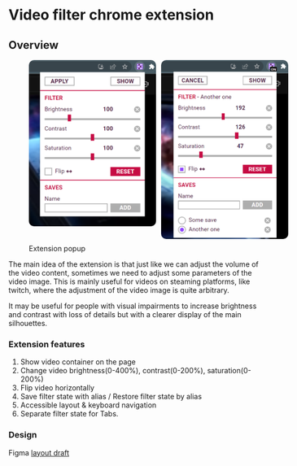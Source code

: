 # Video filter chrome extension

## Overview

<figure style=" display: grid; grid-template-columns: 1fr 1fr; width: max-content; gap: 10px;">
  <img alt="App appearance" src="./pic/pic00.png" width="250" style="border-radius: 10px;">
  <img alt="App appearance" src="./pic/pic01.png" width="250" style="border-radius: 10px;">
  <figcaption>Extension popup</figcaption>
</figure>

The main idea of the extension is that just like we can adjust the volume of the video content, sometimes we need to adjust some parameters of the video image. This is mainly useful for videos on steaming platforms, like twitch, where the adjustment of the video image is quite arbitrary.

It may be useful for people with visual impairments to increase brightness and contrast with loss of details but with a clearer display of the main silhouettes.

### Extension features

1. Show video container on the page
2. Change video brightness(0-400%), contrast(0-200%), saturation(0-200%)
3. Flip video horizontally
4. Save filter state with alias / Restore filter state by alias
5. Accessible layout & keyboard navigation
6. Separate filter state for Tabs.

### Design

Figma [layout draft](https://www.figma.com/file/hmcOOhND0LHUrJdOEFo8cz/Twitch-video-filter?t=FC0zW5v5bj7pRjJ2-6)
